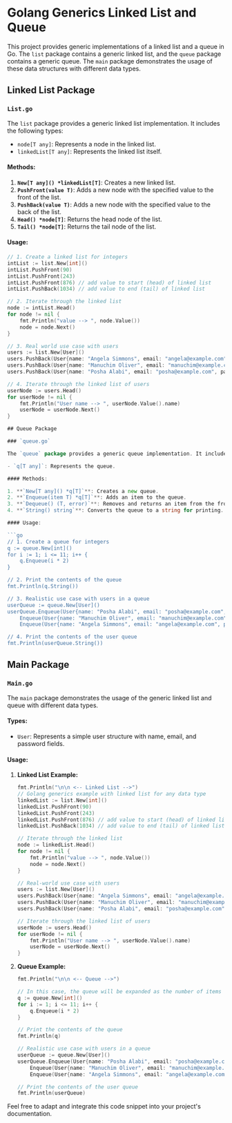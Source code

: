# Golang Generics Linked List and Queue

This project provides generic implementations of a linked list and a queue in Go. The `list` package contains a generic linked list, and the `queue` package contains a generic queue. The `main` package demonstrates the usage of these data structures with different data types.

## Linked List Package

### `List.go`

The `list` package provides a generic linked list implementation. It includes the following types:

- `node[T any]`: Represents a node in the linked list.
- `linkedList[T any]`: Represents the linked list itself.

#### Methods:

1. **`New[T any]() *linkedList[T]`**: Creates a new linked list.
2. **`PushFront(value T)`**: Adds a new node with the specified value to the front of the list.
3. **`PushBack(value T)`**: Adds a new node with the specified value to the back of the list.
4. **`Head() *node[T]`**: Returns the head node of the list.
5. **`Tail() *node[T]`**: Returns the tail node of the list.

#### Usage:

````go
// 1. Create a linked list for integers
intList := list.New[int]()
intList.PushFront(90)
intList.PushFront(243)
intList.PushFront(876) // add value to start (head) of linked list
intList.PushBack(1034) // add value to end (tail) of linked list

// 2. Iterate through the linked list
node := intList.Head()
for node != nil {
    fmt.Println("value --> ", node.Value())
    node = node.Next()
}

// 3. Real world use case with users
users := list.New[User]()
users.PushBack(User{name: "Angela Simmons", email: "angela@example.com", password: "xxxx"})
users.PushBack(User{name: "Manuchim Oliver", email: "manuchim@example.com", password: "xxxx"})
users.PushBack(User{name: "Posha Alabi", email: "posha@example.com", password: "xxxx"})

// 4. Iterate through the linked list of users
userNode := users.Head()
for userNode != nil {
    fmt.Println("User name --> ", userNode.Value().name)
    userNode = userNode.Next()
}

## Queue Package

### `queue.go`

The `queue` package provides a generic queue implementation. It includes the following type:

- `q[T any]`: Represents the queue.

#### Methods:

1. **`New[T any]() *q[T]`**: Creates a new queue.
2. **`Enqueue(item T) *q[T]`**: Adds an item to the queue.
3. **`Dequeue() (T, error)`**: Removes and returns an item from the front of the queue.
4. **`String() string`**: Converts the queue to a string for printing.

#### Usage:

```go
// 1. Create a queue for integers
q := queue.New[int]()
for i := 1; i <= 11; i++ {
    q.Enqueue(i * 2)
}

// 2. Print the contents of the queue
fmt.Println(q.String())

// 3. Realistic use case with users in a queue
userQueue := queue.New[User]()
userQueue.Enqueue(User{name: "Posha Alabi", email: "posha@example.com", password: "xxxx"}).
    Enqueue(User{name: "Manuchim Oliver", email: "manuchim@example.com", password: "xxxx"}).
    Enqueue(User{name: "Angela Simmons", email: "angela@example.com", password: "xxxx"})

// 4. Print the contents of the user queue
fmt.Println(userQueue.String())


````

## Main Package

### `Main.go`

The `main` package demonstrates the usage of the generic linked list and queue with different data types.

#### Types:

- `User`: Represents a simple user structure with name, email, and password fields.

#### Usage:

1. **Linked List Example:**

   ```go
   fmt.Println("\n\n <-- Linked List -->")
   // Golang generics example with linked list for any data type
   linkedList := list.New[int]()
   linkedList.PushFront(90)
   linkedList.PushFront(243)
   linkedList.PushFront(876) // add value to start (head) of linked list
   linkedList.PushBack(1034) // add value to end (tail) of linked list

   // Iterate through the linked list
   node := linkedList.Head()
   for node != nil {
       fmt.Println("value --> ", node.Value())
       node = node.Next()
   }

   // Real-world use case with users
   users := list.New[User]()
   users.PushBack(User{name: "Angela Simmons", email: "angela@example.com", password: "xxxx"})
   users.PushBack(User{name: "Manuchim Oliver", email: "manuchim@example.com", password: "xxxx"})
   users.PushBack(User{name: "Posha Alabi", email: "posha@example.com", password: "xxxx"})

   // Iterate through the linked list of users
   userNode := users.Head()
   for userNode != nil {
       fmt.Println("User name --> ", userNode.Value().name)
       userNode = userNode.Next()
   }
   ```

2. **Queue Example:**

   ```go
   fmt.Println("\n\n <-- Queue -->")

   // In this case, the queue will be expanded as the number of items to be added exceeds the initial length of items array (10)
   q := queue.New[int]()
   for i := 1; i <= 11; i++ {
       q.Enqueue(i * 2)
   }

   // Print the contents of the queue
   fmt.Println(q)

   // Realistic use case with users in a queue
   userQueue := queue.New[User]()
   userQueue.Enqueue(User{name: "Posha Alabi", email: "posha@example.com", password: "xxxx"}).
       Enqueue(User{name: "Manuchim Oliver", email: "manuchim@example.com", password: "xxxx"}).
       Enqueue(User{name: "Angela Simmons", email: "angela@example.com", password: "xxxx"})

   // Print the contents of the user queue
   fmt.Println(userQueue)
   ```

Feel free to adapt and integrate this code snippet into your project's documentation.
